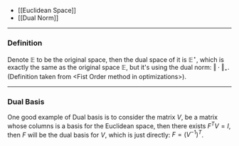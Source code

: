 * [[Euclidean Space]]
* [[Dual Norm]]

---
### **Definition**

Denote $\mathbb E$ to be the original space, then the dual space of it is $\mathbb E^\star$, which is exactly the same as the original space $\mathbb E$, but it's using the dual norm: $\Vert\cdot \Vert_\star$. (Definition taken from \<Fist Order method in optimizations\>). 

---
### **Dual Basis**

One good example of Dual basis is to consider the matrix $V$, be a matrix whose columns is a basis for the Euclidean space, then there exists $F^TV = I$, then $F$ will be the dual basis for $V$, which is just directly: $F = (V^{-1})^T$. 





